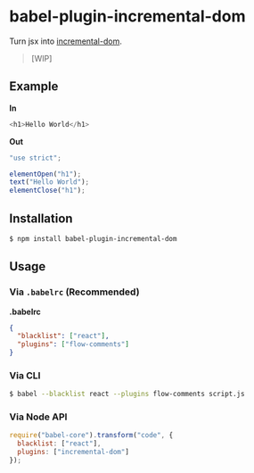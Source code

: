 # babel-plugin-incremental-dom

Turn jsx into [incremental-dom](http://google.github.io/incremental-dom/).

> [WIP]

## Example

**In**

```javascript
<h1>Hello World</h1>
```

**Out**

```javascript
"use strict";

elementOpen("h1");
text("Hello World");
elementClose("h1");
```

## Installation

```sh
$ npm install babel-plugin-incremental-dom
```

## Usage

### Via `.babelrc` (Recommended)

**.babelrc**

```json
{
  "blacklist": ["react"],
  "plugins": ["flow-comments"]
}
```

### Via CLI

```sh
$ babel --blacklist react --plugins flow-comments script.js
```

### Via Node API

```javascript
require("babel-core").transform("code", {
  blacklist: ["react"],
  plugins: ["incremental-dom"]
});
```
